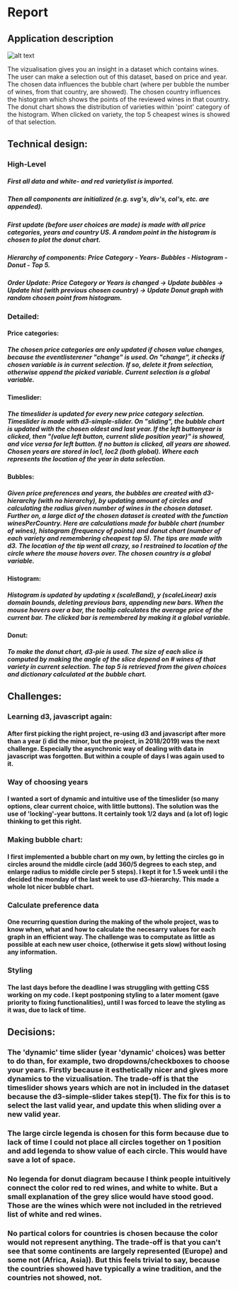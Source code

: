# Report

## Application description
![alt text](https://enrikosiossifidis.github.io/progproject/doc/pictures/wholepic.PNG)

The vizualisation gives you an insight in a dataset which contains wines. The user can make a selection out of this dataset, based on price and year. The chosen data influences the bubble chart (where per bubble the number of wines, from that country, are showed). The chosen country influences the histogram which shows the points of the reviewed wines in that country. The donut chart shows the distribution of varieties within 'point' category of the histogram. When clicked on variety, the top 5 cheapest wines is showed of that selection.

## Technical design:
### High-Level

##### First all data and white- and red varietylist is imported. 

##### Then all components are initialized (e.g. svg's, div's, col's, etc. are appended).

##### First update (before user choices are made) is made with all price categories, years and country US. A random point in the histogram is chosen to plot the donut chart.

##### Hierarchy of components: Price Category - Years- Bubbles - Histogram - Donut - Top 5.
##### Order Update: Price Category or Years is changed -> Update bubbles -> Update hist (with previous chosen country) -> Update Donut graph with random chosen point from histogram.

### Detailed:
#### Price categories: 
##### The chosen price categories are only updated if chosen value changes, because the eventlisterener "change" is used. On "change", it checks if chosen variable is in current selection. If so, delete it from selection, otherwise append the picked variable. Current selection is a global variable. 
#### Timeslider: 
##### The timeslider is updated for every new price category selection. Timeslider is made with d3-simple-slider. On "sliding", the bubble chart is updated with the chosen oldest and last year. If the left buttonyear is clicked, then "(value left button, current slide position year)" is showed, and vice versa for left button. If no button is clicked, all years are showed. Chosen years are stored in loc1, loc2 (both global). Where each represents the location of the year in data selection.

#### Bubbles: 
##### Given price preferences and years, the bubbles are created with d3-hierarchy (with no hierarchy), by updating amount of circles and calculating the radius given number of wines in the chosen dataset. Further on, a large dict of the chosen dataset is created with the function winesPerCountry. Here are calculations made for bubble chart (number of wines), histogram (frequency of points) and donut chart (number of each variety and remembering cheapest top 5). The tips are made with d3. The location of the tip went all crazy, so I restrained to location of the circle where the mouse hovers over. The chosen country is a global variable.

#### Histogram:
##### Histogram is updated by updating x (scaleBand), y (scaleLinear) axis domain bounds, deleting previous bars, appending new bars. When the mouse hovers over a bar, the tooltip calculates the average price of the current bar. The clicked bar is remembered by making it a global variable. 

#### Donut:
##### To make the donut chart, d3-pie is used. The size of each slice is computed by making the angle of the slice depend on # wines of that variety in current selection. The top 5 is retrieved from the given choices and dictionary calculated at the bubble chart.

## Challenges: 

### Learning d3, javascript again:
#### After first picking the right project, re-using d3 and javascript after more than a year (i did the minor, but the project, in 2018/2019) was the next challenge. Especially the asynchronic way of dealing with data in javascript was forgotten. But within a couple of days I was again used to it.

### Way of choosing years
#### I wanted a sort of dynamic and intuitive use of the timeslider (so many options, clear current choice, with little buttons). The solution was the use of 'locking'-year buttons. It certainly took 1/2 days and (a lot of) logic thinking to get this right.  

### Making bubble chart:
#### I first implemented a bubble chart on my own, by letting the circles go in circles around the middle circle (add 360/5 degrees to each step, and enlarge radius to middle circle per 5 steps). I kept it for 1.5 week until i the decided the monday of the last week to use d3-hierarchy. This made a whole lot nicer bubble chart. 

### Calculate preference data
#### One recurring question during the making of the whole project, was to know when, what and how to calculate the necesarry values for each graph in an efficient way. The challenge was to computate as little as possible at each new user choice, (otherwise it gets slow) without losing any information.

### Styling
#### The last days before the deadline I was struggling with getting CSS working on my code. I kept postponing styling to a later moment (gave priority to fixing functionalities), until I was forced to leave the styling as it was, due to lack of time. 

## Decisions: 
### The 'dynamic' time slider (year 'dynamic' choices) was better to do than, for example, two dropdowns/checkboxes to choose your years. Firstly because it esthetically nicer and gives more dynamics to the vizualisation. The trade-off is that the timeslider shows years which are not in included in the dataset because the d3-simple-slider takes step(1). The fix for this is to select the last valid year, and update this when sliding over a new valid year.

### The large circle legenda is chosen for this form because due to lack of time I could not place all circles together on 1 position and add legenda to show value of each circle. This would have save a lot of space.  

### No legenda for donut diagram because I think people intuitively connect the color red to red wines, and white to white. But a small explanation of the grey slice would have stood good. Those are the wines which were not included in the retrieved list of white and red wines.

### No partical colors for countries is chosen because the color would not represent anything. The trade-off is that you can't see that some continents are largely represented (Europe) and some not (Africa, Asia)). But this feels trivial to say, because the countries showed have typically a wine tradition, and the countries not showed, not.    